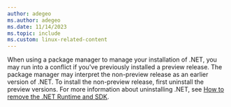 ```yaml
---
author: adegeo
ms.author: adegeo
ms.date: 11/14/2023
ms.topic: include
ms.custom: linux-related-content
---
```


When using a package manager to manage your installation of .NET, you may run into a conflict if you've previously installed a preview release. The package manager may interpret the non-preview release as an earlier version of .NET. To install the non-preview release, first uninstall the preview versions. For more information about uninstalling .NET, see [How to remove the .NET Runtime and SDK](../remove-runtime-sdk-versions.md?pivots=os-linux#uninstall-net).
